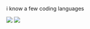 i know a few coding languages

![](https://komarev.com/ghpvc/?username=benzonati&color=80000d&label=👁️)
![](https://hit.yhype.me/github/profile?account_id=193747205)
